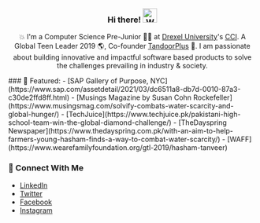 
<div align="center">
  
<h3>Hi there! <img src="https://github.com/TheDudeThatCode/TheDudeThatCode/blob/master/Assets/Hi.gif" width="29px" alt="Waving"> </h3>

💥 I'm a Computer Science Pre-Junior 👨‍🎓 at [Drexel University](https://drexel.edu/)'s [CCI](https://drexel.edu/cci/). A Global Teen Leader 2019 🌎, Co-founder [TandoorPlus](https://tandoorplus.com/) 💼. I am passionate about building innovative and impactful software based products to solve the challenges prevailing in industry & society.

</div>
### 📝 Featured:
- [SAP Gallery of Purpose, NYC](https://www.sap.com/assetdetail/2021/03/dc6511a8-db7d-0010-87a3-c30de2ffd8ff.html)
- [Musings Magazine by Susan Cohn Rockefeller](https://www.musingsmag.com/solvify-combats-water-scarcity-and-global-hunger/)
- [TechJuice](https://www.techjuice.pk/pakistani-high-school-team-win-the-global-diamond-challenge/)
- [TheDayspring Newspaper](https://www.thedayspring.com.pk/with-an-aim-to-help-farmers-young-hasham-finds-a-way-to-combat-water-scarcity/)
- [WAFF](https://www.wearefamilyfoundation.org/gtl-2019/hasham-tanveer)
</div>

### 👥 Connect With Me
- [LinkedIn](https://www.linkedin.com/in/hashamtanveer/)
- [Twitter](https://twitter.com/hashamtanveer54)
- [Facebook](https://www.facebook.com/hashamtanveer54)
- [Instagram](https://www.instagram.com/hasham_tanveer54/)

